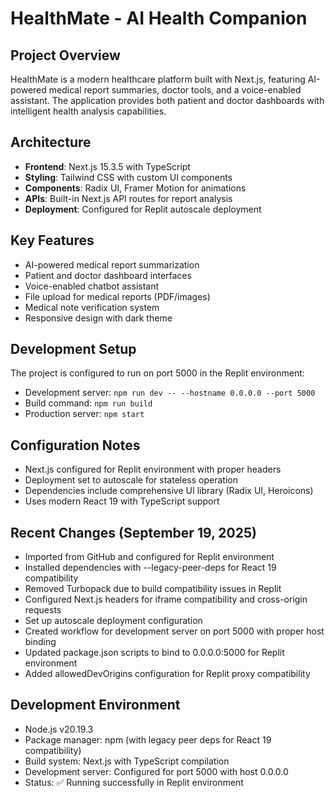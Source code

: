 # HealthMate - AI Health Companion

## Project Overview
HealthMate is a modern healthcare platform built with Next.js, featuring AI-powered medical report summaries, doctor tools, and a voice-enabled assistant. The application provides both patient and doctor dashboards with intelligent health analysis capabilities.

## Architecture
- **Frontend**: Next.js 15.3.5 with TypeScript
- **Styling**: Tailwind CSS with custom UI components
- **Components**: Radix UI, Framer Motion for animations
- **APIs**: Built-in Next.js API routes for report analysis
- **Deployment**: Configured for Replit autoscale deployment

## Key Features
- AI-powered medical report summarization
- Patient and doctor dashboard interfaces
- Voice-enabled chatbot assistant
- File upload for medical reports (PDF/images)
- Medical note verification system
- Responsive design with dark theme

## Development Setup
The project is configured to run on port 5000 in the Replit environment:
- Development server: `npm run dev -- --hostname 0.0.0.0 --port 5000`
- Build command: `npm run build`
- Production server: `npm start`

## Configuration Notes
- Next.js configured for Replit environment with proper headers
- Deployment set to autoscale for stateless operation
- Dependencies include comprehensive UI library (Radix UI, Heroicons)
- Uses modern React 19 with TypeScript support

## Recent Changes (September 19, 2025)
- Imported from GitHub and configured for Replit environment
- Installed dependencies with --legacy-peer-deps for React 19 compatibility
- Removed Turbopack due to build compatibility issues in Replit
- Configured Next.js headers for iframe compatibility and cross-origin requests
- Set up autoscale deployment configuration
- Created workflow for development server on port 5000 with proper host binding
- Updated package.json scripts to bind to 0.0.0.0:5000 for Replit environment
- Added allowedDevOrigins configuration for Replit proxy compatibility

## Development Environment
- Node.js v20.19.3
- Package manager: npm (with legacy peer deps for React 19 compatibility)
- Build system: Next.js with TypeScript compilation
- Development server: Configured for port 5000 with host 0.0.0.0
- Status: ✅ Running successfully in Replit environment